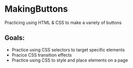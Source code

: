# MakingButtons
Practicing using HTML & CSS to make a variety of buttons
## Goals:
* Practice using CSS selectors to target specific elements
* Pracice CSS transition effects
* Practice using CSS to style and place elements on a page
